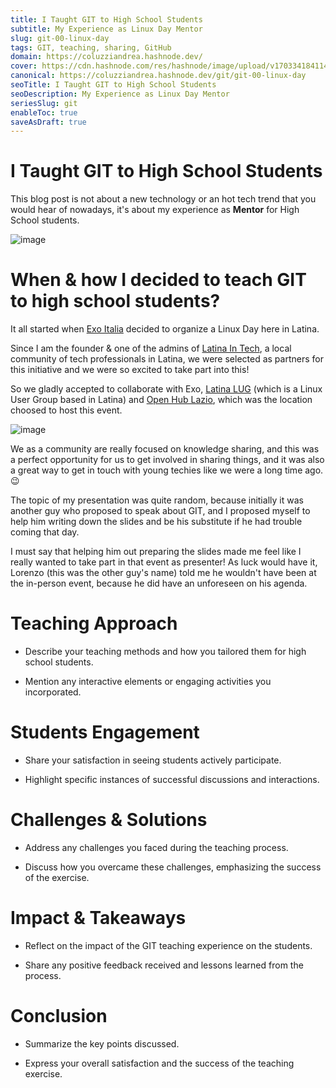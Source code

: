 ```yaml
---
title: I Taught GIT to High School Students
subtitle: My Experience as Linux Day Mentor
slug: git-00-linux-day
tags: GIT, teaching, sharing, GitHub
domain: https://coluzziandrea.hashnode.dev/
cover: https://cdn.hashnode.com/res/hashnode/image/upload/v1703341841143/WChhSSCcr.png?auto=format
canonical: https://coluzziandrea.hashnode.dev/git/git-00-linux-day
seoTitle: I Taught GIT to High School Students
seoDescription: My Experience as Linux Day Mentor
seriesSlug: git
enableToc: true
saveAsDraft: true
---
```


# I Taught GIT to High School Students

This blog post is not about a new technology or an hot tech trend that you would hear of nowadays, it's about my experience as **Mentor** for High School students.

![image](https://cdn.jsdelivr.net/gh/coluzziandrea/andreacoluzzi-blog/2023/git/how-i-taught-git-to-highschool-students/photo/1700473966553.jpeg)


# When & how I decided to teach GIT to high school students? 
It all started when [Exo Italia](https://www.exoitalia.it/) decided to organize a Linux Day here in Latina.

Since I am the founder & one of the admins of [Latina In Tech](https://www.latinaintech.org/), a local community of tech professionals in Latina, we were selected as partners for this initiative and we were so excited to take part into this! 


So we gladly accepted to collaborate with Exo, [Latina LUG](https://www.latinalug.it/) (which is a Linux User Group based in Latina) and [Open Hub Lazio](https://openhublazio.it/), which was the location choosed to host this event. 

![image](https://cdn.jsdelivr.net/gh/coluzziandrea/andreacoluzzi-blog/2023/git/how-i-taught-git-to-highschool-students/photo/logo.jpg)



We as a community are really focused on knowledge sharing, and this was a perfect opportunity for us to get involved in sharing things, and it was also a great way to get in touch with young techies like we were a long time ago. 😉


The topic of my presentation was quite random, because initially it was another guy who proposed to speak about GIT, and I proposed myself to help him writing down the slides and be his substitute if he had trouble coming that day.


I must say that helping him out preparing the slides made me feel like I really wanted to take part in that event as presenter! As luck would have it, Lorenzo (this was the other guy's name) told me he wouldn't have been at the in-person event, because he did have an unforeseen on his agenda.  



# Teaching Approach
   - Describe your teaching methods and how you tailored them for high school students.

   - Mention any interactive elements or engaging activities you incorporated.

# Students Engagement
   - Share your satisfaction in seeing students actively participate.

   - Highlight specific instances of successful discussions and interactions.

# Challenges & Solutions
   - Address any challenges you faced during the teaching process.

   - Discuss how you overcame these challenges, emphasizing the success of the exercise.

# Impact & Takeaways

   - Reflect on the impact of the GIT teaching experience on the students.

   - Share any positive feedback received and lessons learned from the process.

# Conclusion
   - Summarize the key points discussed.

   - Express your overall satisfaction and the success of the teaching exercise.
